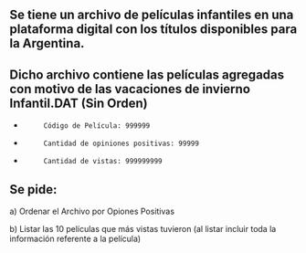 ## Se tiene un archivo de películas infantiles en una plataforma digital con los títulos disponibles para la Argentina. 
## Dicho archivo contiene las películas agregadas con motivo de las vacaciones de invierno Infantil.DAT (Sin Orden)
-          Código de Película: 999999
-          Cantidad de opiniones positivas: 99999
-          Cantidad de vistas: 999999999
## Se pide:

a)       Ordenar el Archivo por Opiones Positivas

b)       Listar las 10 películas que más vistas tuvieron (al listar incluir toda la información referente a la película)

